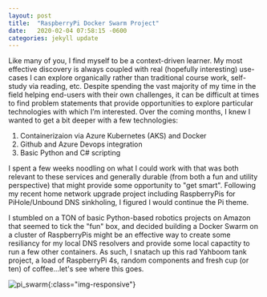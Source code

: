 ```yaml
---
layout: post
title:  "RaspberryPi Docker Swarm Project"
date:   2020-02-04 07:58:15 -0600
categories: jekyll update
---
```


Like many of you, I find myself to be a context-driven learner.  My most effective discovery is always coupled with real (hopefully interesting) use-cases I can explore organically rather than traditional course work, self-study via reading, etc.  Despite spending the vast majority of my time in the field helping end-users with their own challenges, it can be difficult at times to find problem statements that provide opportunities to explore particular technologies with which I’m interested.  Over the coming months, I knew I wanted to get a bit deeper with a few technologies: 

1) Containerizaion via Azure Kubernetes (AKS) and Docker
2) Github and Azure Devops integration 
3) Basic Python and C# scripting 

I spent a few weeks noodling on what I could work with that was both relevant to these services and generally durable (from both a fun and utility perspective) that might provide some opportunity to "get smart".  Following my recent home network upgrade project including RaspberryPis for PiHole/Unbound DNS sinkholing, I figured I would continue the Pi theme.  

I stumbled on a TON of basic Python-based robotics projects on Amazon that seemed to tick the "fun" box, and decided building a Docker Swarm on a cluster of RaspberryPis might be an effective way to create some resiliancy for my local DNS resolvers and provide some local capactity to run a few other containers.  As such, I snatach up this rad Yahboom tank project, a load of RaspberryPi 4s, random components and fresh cup (or ten) of coffee...let's see where this goes.  

![pi_swarm](/assets/pi_swarm.jpg){:class="img-responsive"}